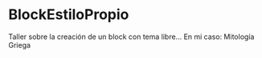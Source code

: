 # BlockEstiloPropio
Taller sobre la creación de un block con tema libre... En mi caso: Mitología Griega 
